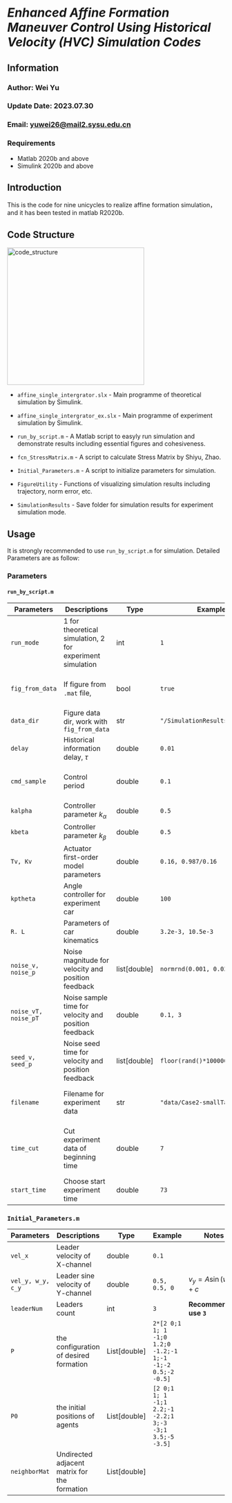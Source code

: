 # *Enhanced Affine Formation Maneuver Control Using Historical Velocity (HVC) Simulation Codes*

## Information 

### Author: Wei Yu
### Update Date: 2023.07.30
### Email: yuwei26@mail2.sysu.edu.cn
### Requirements
- Matlab 2020b and above
- Simulink 2020b and above

## Introduction
This is the code for nine unicycles to realize affine formation simulation，and it has been tested in matlab R2020b.

## Code Structure

<img width="317" alt="code_structure" src="https://github.com/Lovely-XPP/HAC-Affine/assets/66028151/93326ddd-ac32-4532-9cab-aea330c388e4">

- `affine_single_intergrator.slx` - Main programme of theoretical simulation by Simulink.

- `affine_single_intergrator_ex.slx` - Main programme of  experiment simulation by Simulink.

- `run_by_script.m` - A Matlab script to easyly run simulation and demonstrate results including essential figures and cohesiveness.

- `fcn_StressMatrix.m` - A script to calculate Stress Matrix by Shiyu, Zhao.

- `Initial_Parameters.m` - A script to initialize parameters for simulation.

- `FigureUtility` - Functions of visualizing simulation results including trajectory, norm error, etc.

- `SimulationResults` - Save folder for simulation results for experiment simulation mode.


## Usage
It is strongly recommended to use `run_by_script.m` for simulation. Detailed Parameters are as follow:

### Parameters
#### `run_by_script.m`

| Parameters           | Descriptions                                              | Type         | Example                         | Notes                                                        |
| -------------------- | --------------------------------------------------------- | ------------ | ------------------------------- | ------------------------------------------------------------ |
| `run_mode`           | 1 for theoretical simulation, 2 for experiment simulation | int          | `1`                             |                                                              |
| `fig_from_data`      | If figure from `.mat` file,                               | bool         | `true`                          | **Only support experiment simulation mode**                  |
| `data_dir`           | Figure data dir, work with `fig_from_data`                | str          | `"/SimulationResults/data.mat"` |                                                              |
| `delay`              | Historical information delay, $\tau$                      | double       | `0.01`                          |                                                              |
| `cmd_sample`         | Control period                                            | double       | `0.1`                           | **Only support experiment simulation mode**                  |
| `kalpha`             | Controller parameter $k_\alpha$                           | double       | `0.5`                           |                                                              |
| `kbeta`              | Controller parameter $k_\beta$                            | double       | `0.5`                           |                                                              |
| `Tv, Kv`             | Actuator first-order model parameters                     | double       | `0.16, 0.987/0.16`              | $\dfrac{Kv}{s + Tv}$                                         |
| `kptheta`            | Angle controller for experiment car                       | double       | `100`                           | $\omega^d = k_\theta(\theta^d - \theta)$                     |
| `R. L`               | Parameters of car kinematics                              | double       | `3.2e-3, 10.5e-3`               |                                                              |
| `noise_v, noise_p`   | Noise magnitude for velocity and position feedback        | list[double] | `normrnd(0.001, 0.03,[1 6]);`   | Different followers have different noise                     |
| `noise_vT, noise_pT` | Noise sample time for velocity and position feedback      | double       | `0.1, 3`                        |                                                              |
| `seed_v, seed_p`     | Noise seed time for velocity and position feedback        | list[double] | `floor(rand()*10000000)`        | Different followers have different noise                     |
| `filename`           | Filename for experiment data                              | str          | `"data/Case2-smallTau-P.txt"`   | **Only support experiment simulation mode**                  |
| `time_cut`           | Cut experiment data of beginning time                     | double       | `7`                             | **Recommended use `7`, only support experiment simulation mode** |
| `start_time`         | Choose start experiment time                              | double       | `73`                            |                                                              |



### `Initial_Parameters.m`

| Parameters        | Descriptions                                 | Type         | Example                                                    | Notes                   |
| ----------------- | -------------------------------------------- | ------------ | ---------------------------------------------------------- | ----------------------- |
| `vel_x`           | Leader velocity of X-channel                 | double       | `0.1`                                                      |                         |
| `vel_y, w_y, c_y` | Leader sine velocity of Y-channel            | double       | `0.5, 0.5, 0`                                              | $v_y=A\sin(wt) + c$     |
| `leaderNum`       | Leaders count                                | int          | `3`                                                        | **Recommended use `3`** |
| `P`               | the configuration of desired formation       | List[double] | `2*[2 0;1 1; 1 -1;0 1.2;0 -1.2;-1 1;-1 -1;-2 0.5;-2 -0.5]` |                         |
| `P0`              | the initial positions of  agents             | List[double] | `[2 0;1 1; 1 -1;1 2.2;-1 -2.2;1 3;-3 -3;1 3.5;-5 -3.5]`    |                         |
| `neighborMat`     | Undirected adjacent matrix for the formation | List[double] |                                                            |                         |

